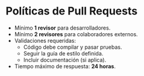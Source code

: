 # Políticas de Pull Requests

- Mínimo **1 revisor** para desarrolladores.
- Mínimo **2 revisores** para colaboradores externos.
- Validaciones requeridas:
  - Código debe compilar y pasar pruebas.
  - Seguir la guía de estilo definida.
  - Incluir documentación (si aplica).
- Tiempo máximo de respuesta: **24 horas**.

